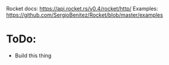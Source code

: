 Rocket docs: https://api.rocket.rs/v0.4/rocket/http/
Examples: https://github.com/SergioBenitez/Rocket/blob/master/examples

# ToDo:
 - Build this thing
